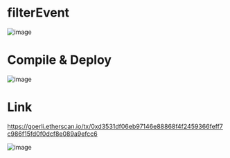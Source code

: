 # filterEvent
![image](https://user-images.githubusercontent.com/42863568/214149988-8c5d34d4-cddb-4f0f-b9af-4cbe06277c74.png)

# Compile & Deploy

![image](https://user-images.githubusercontent.com/42863568/214150427-87056cac-a39f-4a1f-98d4-484077bd7a8f.png)

# Link

https://goerli.etherscan.io/tx/0xd3531df06eb97146e88868f4f2459366feff7c986f15fd0f0dcf8e089a9efcc6

![image](https://user-images.githubusercontent.com/42863568/214150841-953919c6-d442-4794-b139-f5276b76937a.png)

